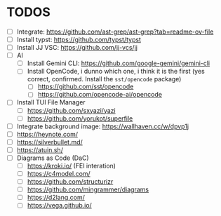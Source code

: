# TODOS

- [ ] Integrate: https://github.com/ast-grep/ast-grep?tab=readme-ov-file
- [ ] Install typst: https://github.com/typst/typst
- [ ] Install JJ VSC: https://github.com/jj-vcs/jj
- [ ] AI
  - [ ] Install Gemini CLI: https://github.com/google-gemini/gemini-cli
  - [ ] Install OpenCode, i dunno which one, i think it is the first (yes correct, confirmed. Install the `sst/opencode` package)
    - [ ] https://github.com/sst/opencode
    - [ ] https://github.com/opencode-ai/opencode
- [ ] Install TUI File Manager
  - [ ] https://github.com/sxyazi/yazi
  - [ ] https://github.com/yorukot/superfile
- [ ] Integrate background image: https://wallhaven.cc/w/dpvp1j
- [ ] https://heynote.com/
- [ ] https://silverbullet.md/
- [ ] https://atuin.sh/
- [ ] Diagrams as Code (DaC)
  - [ ] https://kroki.io/   (FEI interation)
  - [ ] https://c4model.com/
  - [ ] https://github.com/structurizr
  - [ ] https://github.com/mingrammer/diagrams
  - [ ] https://d2lang.com/
  - [ ] https://vega.github.io/
